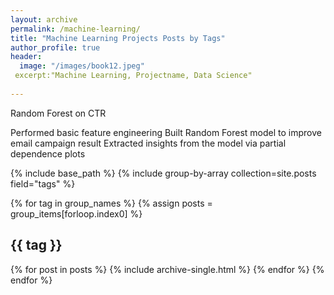 ```yaml
---
layout: archive
permalink: /machine-learning/
title: "Machine Learning Projects Posts by Tags"
author_profile: true
header:
  image: "/images/book12.jpeg"
 excerpt:"Machine Learning, Projectname, Data Science"
  
---
```



Random Forest on CTR   

Performed basic feature engineering
Built Random Forest model to improve email campaign result 
Extracted insights from the model via partial dependence plots



{% include base_path %}
{% include group-by-array collection=site.posts field="tags" %}

{% for tag in group_names %}
  {% assign posts = group_items[forloop.index0] %}
  <h2 id="{{ tag | slugify }}" class="archive__subtitle">{{ tag }}</h2>
  {% for post in posts %}
    {% include archive-single.html %}
  {% endfor %}
{% endfor %}

